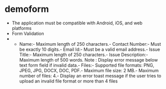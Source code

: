 # demoform
- The application must be compatible with Android, iOS, and web platforms
-  Form Validation
-  - Name:- Maximum length of 250 characters.- Contact Number:- Must be exactly 10 digits.- Email Id:- Must be a valid email address.- Issue Title:- Maximum length of 250 characters.- Issue Description:- Maximum length of 500 words.
 Note : Display error message below text form field if invalid data.- Files:- Supported file formats: PNG, JPEG, JPG, DOCX, DOC, PDF.- Maximum file size: 2 MB.- Maximum number of files: 4.- Display an error toast message if the user tries to upload an invalid file format or more than 4 files
